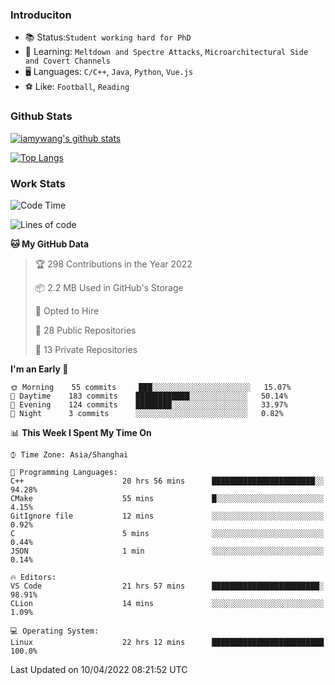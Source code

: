 ### Introduciton

- 📚 Status:`Student working hard for PhD`
- 🔎 Learning: `Meltdown and Spectre Attacks`, `Microarchitectural Side and Covert Channels`
- 🖥️ Languages: `C/C++`, `Java`, `Python`, `Vue.js`
- ⚽ Like: `Football`, `Reading`

### Github Stats

[![iamywang's github stats](https://github-readme-stats.vercel.app/api?username=iamywang&count_private=true&show_icons=true)]()

[![Top Langs](https://github-readme-stats.vercel.app/api/top-langs/?username=iamywang&layout=compact)]()

### Work Stats

<!--START_SECTION:waka-->
![Code Time](http://img.shields.io/badge/Code%20Time-257%20hrs%2014%20mins-blue)

![Lines of code](https://img.shields.io/badge/From%20Hello%20World%20I%27ve%20Written-523%20Thousand%20lines%20of%20code-blue)

**🐱 My GitHub Data** 

> 🏆 298 Contributions in the Year 2022
 > 
> 📦 2.2 MB Used in GitHub's Storage 
 > 
> 💼 Opted to Hire
 > 
> 📜 28 Public Repositories 
 > 
> 🔑 13 Private Repositories  
 > 
**I'm an Early 🐤** 

```text
🌞 Morning    55 commits     ███░░░░░░░░░░░░░░░░░░░░░░   15.07% 
🌆 Daytime    183 commits    ████████████░░░░░░░░░░░░░   50.14% 
🌃 Evening    124 commits    ████████░░░░░░░░░░░░░░░░░   33.97% 
🌙 Night      3 commits      ░░░░░░░░░░░░░░░░░░░░░░░░░   0.82%

```


📊 **This Week I Spent My Time On** 

```text
⌚︎ Time Zone: Asia/Shanghai

💬 Programming Languages: 
C++                      20 hrs 56 mins      ███████████████████████░░   94.28% 
CMake                    55 mins             █░░░░░░░░░░░░░░░░░░░░░░░░   4.15% 
GitIgnore file           12 mins             ░░░░░░░░░░░░░░░░░░░░░░░░░   0.92% 
C                        5 mins              ░░░░░░░░░░░░░░░░░░░░░░░░░   0.44% 
JSON                     1 min               ░░░░░░░░░░░░░░░░░░░░░░░░░   0.14%

🔥 Editors: 
VS Code                  21 hrs 57 mins      ████████████████████████░   98.91% 
CLion                    14 mins             ░░░░░░░░░░░░░░░░░░░░░░░░░   1.09%

💻 Operating System: 
Linux                    22 hrs 12 mins      █████████████████████████   100.0%

```


 Last Updated on 10/04/2022 08:21:52 UTC
<!--END_SECTION:waka-->
